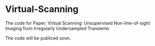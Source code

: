 # Virtual-Scanning
The code for Paper: Virtual Scanning: Unsupervised Non-line-of-sight Imaging from Irregularly Undersampled Transients

The code will be publiced soon.
